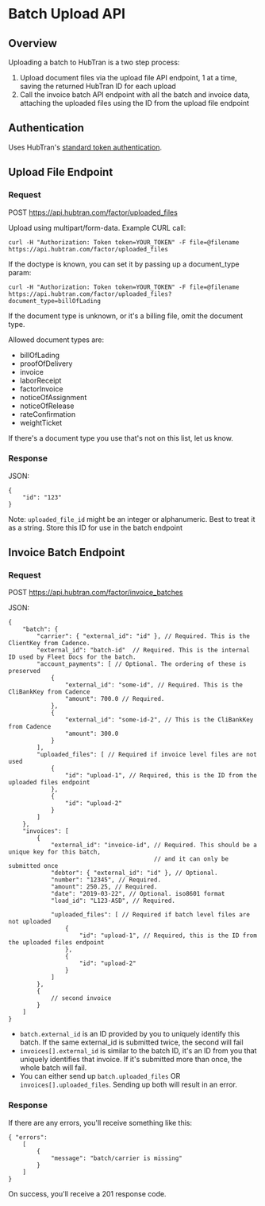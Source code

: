 # Batch Upload API

## Overview

Uploading a batch to HubTran is a two step process:

1. Upload document files via the upload file API endpoint, 1 at a time, saving the returned HubTran ID for each upload
2. Call the invoice batch API endpoint with all the batch and invoice data, attaching the uploaded files using the ID from the upload file endpoint


## Authentication

Uses HubTran's [standard token authentication](https://github.com/HubTran/documentation/blob/master/rest_authentication.md).

## Upload File Endpoint

### Request

POST https://api.hubtran.com/factor/uploaded_files

Upload using multipart/form-data. Example CURL call:

```
curl -H "Authorization: Token token=YOUR_TOKEN" -F file=@filename https://api.hubtran.com/factor/uploaded_files
```

If the doctype is known, you can set it by passing up a document_type param:

```
curl -H "Authorization: Token token=YOUR_TOKEN" -F file=@filename https://api.hubtran.com/factor/uploaded_files?document_type=billOfLading
```

If the document type is unknown, or it's a billing file, omit the document type.

Allowed document types are:

- billOfLading
- proofOfDelivery
- invoice
- laborReceipt
- factorInvoice
- noticeOfAssignment
- noticeOfRelease
- rateConfirmation
- weightTicket

If there's a document type you use that's not on this list, let us know.

### Response

JSON:

```
{
    "id": "123"
}
```

Note: `uploaded_file_id` might be an integer or alphanumeric. Best to treat it as a string. Store this ID for use in the batch endpoint

## Invoice Batch Endpoint

### Request

POST https://api.hubtran.com/factor/invoice_batches

JSON:

```
{
    "batch": {
        "carrier": { "external_id": "id" }, // Required. This is the ClientKey from Cadence.
        "external_id": "batch-id"  // Required. This is the internal ID used by Fleet Docs for the batch.
        "account_payments": [ // Optional. The ordering of these is preserved
            {
                "external_id": "some-id", // Required. This is the CliBankKey from Cadence
                "amount": 700.0 // Required.
            },
            {
                "external_id": "some-id-2", // This is the CliBankKey from Cadence
                "amount": 300.0
            }
        ],
        "uploaded_files": [ // Required if invoice level files are not used
            { 
                "id": "upload-1", // Required, this is the ID from the uploaded files endpoint
            },
            {
                "id": "upload-2"
            }
        ]
    },
    "invoices": [
        {
            "external_id": "invoice-id", // Required. This should be a unique key for this batch,
                                         // and it can only be submitted once
            "debtor": { "external_id": "id" }, // Optional.
            "number": "12345", // Required.
            "amount": 250.25, // Required.
            "date": "2019-03-22", // Optional. iso8601 format
            "load_id": "L123-ASD", // Required.

            "uploaded_files": [ // Required if batch level files are not uploaded
                { 
                    "id": "upload-1", // Required, this is the ID from the uploaded files endpoint
                },
                {
                    "id": "upload-2"
                }
            ]
        },
        {
            // second invoice
        }
    ]
}
```

- `batch.external_id` is an ID provided by you to uniquely identify this batch. If the same external_id is submitted twice, the second will fail
- `invoices[].external_id` is similar to the batch ID, it's an ID from you that uniquely identifies that invoice. If it's submitted more than once, the whole batch will fail.
- You can either send up `batch.uploaded_files` OR `invoices[].uploaded_files`. Sending up both will result in an error.


### Response

If there are any errors, you'll receive something like this:

```
{ "errors":
    [
        {
            "message": "batch/carrier is missing"
        }
    ]
}
```

On success, you'll receive a 201 response code.

